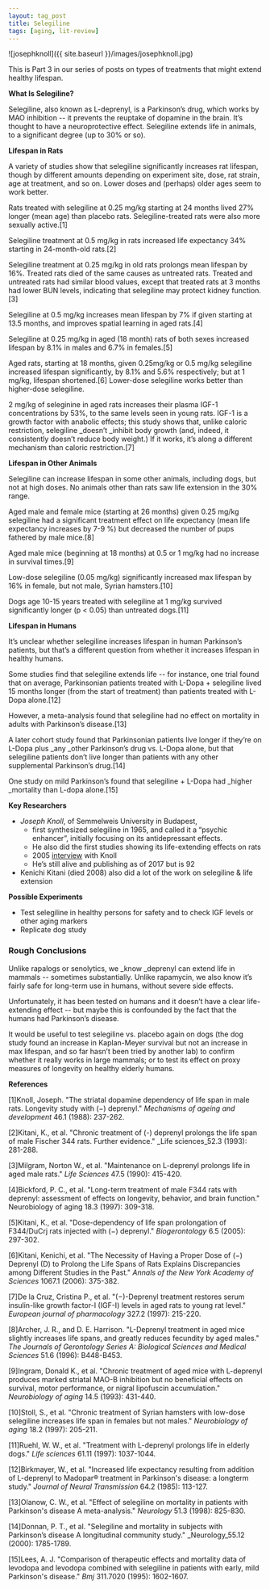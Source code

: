 ```yaml
---
layout: tag_post
title: Selegiline
tags: [aging, lit-review]
---
```

![josephknoll]({{ site.baseurl }}/images/josephknoll.jpg)


This is Part 3 in our series of posts on types of treatments that might extend healthy lifespan.

**What Is Selegiline?**

Selegiline, also known as L-deprenyl, is a Parkinson’s drug, which works by MAO inhibition -- it prevents the reuptake of dopamine in the brain. It’s thought to have a neuroprotective effect. Selegiline extends life in animals, to a significant degree (up to 30% or so).

**Lifespan in Rats**

A variety of studies show that selegiline significantly increases rat lifespan, though by different amounts depending on experiment site, dose, rat strain, age at treatment, and so on.  Lower doses and (perhaps) older ages seem to work better.

Rats treated with selegiline at 0.25 mg/kg starting at 24 months lived 27% longer (mean age) than placebo rats. Selegiline-treated rats were also more sexually active.[1]

Selegiline treatment at 0.5 mg/kg in rats increased life expectancy 34% starting in 24-month-old rats.[2]

Selegiline treatment at 0.25 mg/kg in old rats prolongs mean lifespan by 16%.  Treated rats died of the same causes as untreated rats. Treated and untreated rats had similar blood values, except that treated rats at 3 months had lower BUN levels, indicating that selegiline may protect kidney function.[3]

Selegiline at 0.5 mg/kg increases mean lifespan by 7%  if given starting at 13.5 months, and improves spatial learning in aged rats.[4]

Selegiline at 0.25 mg/kg in aged (18 month) rats of both sexes increased lifespan by 8.1% in males and 6.7% in females.[5]

Aged rats, starting at 18 months, given 0.25mg/kg or 0.5 mg/kg selegiline increased lifespan significantly, by 8.1% and 5.6% respectively; but at 1 mg/kg, lifespan shortened.[6]  Lower-dose selegiline works better than higher-dose selegiline.

2 mg/kg of seleginine in aged rats increases their plasma IGF-1 concentrations by 53%, to the same levels seen in young rats.  IGF-1 is a growth factor with anabolic effects; this study shows that, unlike caloric restriction, selegiline _doesn’t _inhibit body growth (and, indeed, it consistently doesn’t reduce body weight.)  If it works, it’s along a different mechanism than caloric restriction.[7]

**Lifespan in Other Animals**

Selegiline can increase lifespan in some other animals, including dogs, but not at high doses.  No animals other than rats saw life extension in the 30% range.

Aged male and female mice (starting at 26 months) given 0.25 mg/kg selegiline had a significant treatment effect on life expectancy (mean life expectancy increases by 7-9 %) but decreased the number of pups fathered by male mice.[8]

Aged male mice (beginning at 18 months) at 0.5 or 1 mg/kg had no increase in survival times.[9]

Low-dose selegiline (0.05 mg/kg) significantly increased max lifespan by 16% in female, but not male, Syrian hamsters.[10]

Dogs age 10-15 years treated with selegiline at 1 mg/kg survived significantly longer (p &lt; 0.05) than untreated dogs.[11]

**Lifespan in Humans**

It’s unclear whether selegiline increases lifespan in human Parkinson’s patients, but that’s a different question from whether it increases lifespan in healthy humans.

Some studies find that selegiline extends life -- for instance, one trial found that on average, Parkinsonian patients treated with L-Dopa + selegiline lived 15 months longer (from the start of treatment) than patients treated with L-Dopa alone.[12]

However, a meta-analysis found that selegiline had no effect on mortality in adults with Parkinson’s disease.[13]

A later cohort study found that Parkinsonian patients live longer if they’re on L-Dopa plus _any _other Parkinson’s drug vs. L-Dopa alone, but that selegiline patients don’t live longer than patients with any other supplemental Parkinson’s drug.[14]

One study on mild Parkinson’s found that selegiline + L-Dopa had _higher _mortality than L-dopa alone.[15]

**Key Researchers**



*   _Joseph Knoll_, of Semmelweis University in Budapest, 
    *   first synthesized selegiline in 1965, and called it a “psychic enhancer”, initially focusing on its antidepressant effects. 
    *   He also did the first studies showing its life-extending effects on rats
    *   2005 [interview](http://www.lmreview.com/articles/view/an-interview-with-joseph-knoll-md/) with Knoll
    *   He’s still alive and publishing as of 2017 but is 92
*   Kenichi Kitani (died 2008) also did a lot of the work on selegiline & life extension

**Possible Experiments**



*   Test selegiline in healthy persons for safety and to check IGF levels or other aging markers
*   Replicate dog study


### Rough Conclusions

Unlike rapalogs or senolytics, we _know _deprenyl can extend life in mammals -- sometimes substantially. Unlike rapamycin, we also know it’s fairly safe for long-term use in humans, without severe side effects.

Unfortunately, it has been tested on humans and it doesn’t have a clear life-extending effect -- but maybe this is confounded by the fact that the humans had Parkinson’s disease. 

It would be useful to test selegiline vs. placebo again on dogs (the dog study found an increase in Kaplan-Meyer survival but not an increase in max lifespan, and so far hasn’t been tried by another lab) to confirm whether it really works in large mammals; or to test its effect on proxy measures of longevity on healthy elderly humans.

**References**

[1]Knoll, Joseph. "The striatal dopamine dependency of life span in male rats. Longevity study with (−) deprenyl." _Mechanisms of ageing and development_ 46.1 (1988): 237-262.

[2]Kitani, K., et al. "Chronic treatment of (-) deprenyl prolongs the life span of male Fischer 344 rats. Further evidence." _Life sciences_52.3 (1993): 281-288.

[3]Milgram, Norton W., et al. "Maintenance on L-deprenyl prolongs life in aged male rats." _Life Sciences_ 47.5 (1990): 415-420.

[4]Bickford, P. C., et al. "Long-term treatment of male F344 rats with deprenyl: assessment of effects on longevity, behavior, and brain function." Neurobiology of aging 18.3 (1997): 309-318.

[5]Kitani, K., et al. "Dose-dependency of life span prolongation of F344/DuCrj rats injected with (−) deprenyl." _Biogerontology_ 6.5 (2005): 297-302.

[6]Kitani, Kenichi, et al. "The Necessity of Having a Proper Dose of (−) Deprenyl (D) to Prolong the Life Spans of Rats Explains Discrepancies among Different Studies in the Past." _Annals of the New York Academy of Sciences_ 1067.1 (2006): 375-382.

[7]De la Cruz, Cristina P., et al. "(−)-Deprenyl treatment restores serum insulin-like growth factor-I (IGF-I) levels in aged rats to young rat level." _European journal of pharmacology_ 327.2 (1997): 215-220.

[8]Archer, J. R., and D. E. Harrison. "L-Deprenyl treatment in aged mice slightly increases life spans, and greatly reduces fecundity by aged males." _The Journals of Gerontology Series A: Biological Sciences and Medical Sciences_ 51.6 (1996): B448-B453.

[9]Ingram, Donald K., et al. "Chronic treatment of aged mice with L-deprenyl produces marked striatal MAO-B inhibition but no beneficial effects on survival, motor performance, or nigral lipofuscin accumulation." _Neurobiology of aging_ 14.5 (1993): 431-440.

[10]Stoll, S., et al. "Chronic treatment of Syrian hamsters with low-dose selegiline increases life span in females but not males." _Neurobiology of aging_ 18.2 (1997): 205-211.

[11]Ruehl, W. W., et al. "Treatment with L-deprenyl prolongs life in elderly dogs." _Life sciences_ 61.11 (1997): 1037-1044.

[12]Birkmayer, W., et al. "Increased life expectancy resulting from addition of L-deprenyl to Madopar® treatment in Parkinson's disease: a longterm study." _Journal of Neural Transmission_ 64.2 (1985): 113-127.

[13]Olanow, C. W., et al. "Effect of selegiline on mortality in patients with Parkinson's disease A meta-analysis." _Neurology_ 51.3 (1998): 825-830.

[14]Donnan, P. T., et al. "Selegiline and mortality in subjects with Parkinson’s disease A longitudinal community study." _Neurology_55.12 (2000): 1785-1789.

[15]Lees, A. J. "Comparison of therapeutic effects and mortality data of levodopa and levodopa combined with selegiline in patients with early, mild Parkinson's disease." _Bmj_ 311.7020 (1995): 1602-1607.
